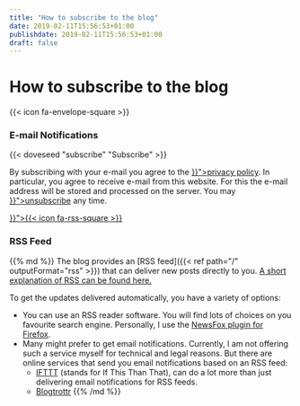 ```yaml
---
title: "How to subscribe to the blog"
date: 2019-02-11T15:56:53+01:00
publishdate: 2019-02-11T15:56:53+01:00
draft: false
---
```



# How to subscribe to the blog

<div class="icon-card">
<div class="icon-btn">
    {{< icon fa-envelope-square >}}
</div>
<div class="content">
<h3>E-mail Notifications</h3>
{{< doveseed "subscribe" "Subscribe" >}}
<p class="meta">By subscribing with your e-mail you agree to the <a href="{{< ref path="/legal/privacy" >}}">privacy policy</a>. In particular, you agree to
receive e-mail from this website. For this the e-mail address will be stored and
processed on the server. You may <a href="{{< ref path="/unsubscribe" >}}">unsubscribe</a> any time.</p>
</div>
</div>

<div class="icon-card">
<div class="icon-btn">
    <a href="{{< ref path="/" outputFormat="rss" >}}">{{< icon fa-rss-square >}}</a>
</div>
<div class="content">
<h3>RSS Feed</h3>

{{% md %}}
The blog provides an [RSS feed]({{< ref path="/" outputFormat="rss" >}}) that
can deliver new posts directly to you. [A short explanation of RSS can be found
here.](http://www.whatisrss.com/)

To get the updates delivered automatically, you have a variety of options:

* You can use an RSS reader software. You will find lots of choices on you
  favourite search engine. Personally, I use the [NewsFox plugin for
  Firefox](http://newsfox.mozdev.org/).
* Many might prefer to get email notifications. Currently, I am not offering
  such a service myself for technical and legal reasons. But there are online
  services that send you email notifications based on an RSS feed:
  * [IFTTT](https://ifttt.com/applets/147561p-rss-feed-to-email) (stands for If
    This Than That), can do a lot more than just delivering email notifications
    for RSS feeds.
  * [Blogtrottr](https://blogtrottr.com/)
{{% /md %}}

</div>
</div>
